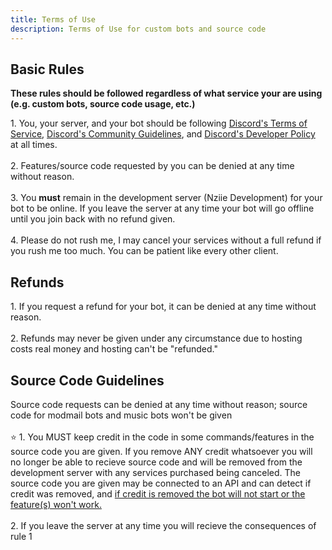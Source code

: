 ```yaml
---
title: Terms of Use
description: Terms of Use for custom bots and source code
---
```



## Basic Rules
<div className="box red animation no-background" style={{'margin-top': '0'}}>
<strong>These rules should be followed regardless of what service your are using (e.g. custom bots, source code usage, etc.)</strong>
</div>

<span className="rulenum">1.</span> You, your server, and your bot should be following <a href="https://discord.com/terms" className="discord-link">Discord's Terms of Service</a>, <a href="https://discord.com/guidelines" className="discord-link">Discord's Community Guidelines</a>, and <a href="https://discord.com/developers/docs/policies-and-agreements/terms-of-service" className="discord-link">Discord's Developer Policy</a> at all times.
<br/>
<br/>
<span className="rulenum">2.</span> Features/source code requested by you can be denied at any time without reason.
<br/>
<br/>
<span className="rulenum">3.</span> You <strong>must</strong> remain in the development server (Nziie Development) for your bot to be online. If you leave the server at any time your bot will go offline until you join back with no refund given.
<br/>
<br/>
<span className="rulenum">4.</span> Please do not rush me, I may cancel your services without a full refund if you rush me too much. You can be patient like every other client. 

## Refunds
<span className="rulenum">1.</span> If you request a refund for your bot, it can be denied at any time without reason.
<br/>
<br/>
<span className="rulenum">2.</span> Refunds may never be given under any circumstance due to hosting costs real money and hosting can't be "refunded."

## Source Code Guidelines
<div className="box red animation no-background">
Source code requests can be denied at any time without reason; source code for modmail bots and music bots won't be given
</div>
<br/>
⭐ <span className="rulenum">1.</span> You <span className="rulenum" style={{'font-size': '120%'}}>MUST</span> keep credit in the code in some commands/features in the source code you are given. If you remove ANY credit whatsoever you will no longer be able to recieve source code and will be removed from the development server with any services purchased being canceled. The source code you are given may be connected to an API and can detect if credit was removed, and <u>if credit is removed the bot will not start or the feature(s) won't work.</u>
<br/>
<br/>
<span className="rulenum">2.</span> If you leave the server at any time you will recieve the consequences of rule 1
